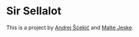 # Sir Sellalot

This is a project by [Andrej Šćekić](https://github.com/Andrejrey) and [Malte Jeske](https://github.com/uaeboss).